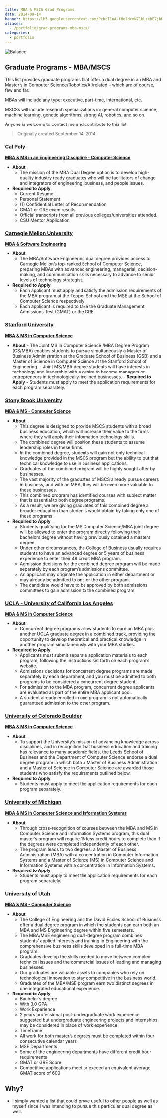 ```yaml
---
title: MBA & MSCS Grad Programs
date: 2014-09-14
banner: https://lh3.googleusercontent.com/PchcI1nA-fHoldcmN71bLzxhE7jbM4pkwBKKJMpCBA5ZZPhM546y4RR3E7-eIlECpRKYDl-eSyBCZj9H1PT8dm6Xw7IrVwRVxOUoOGAgAt3Mr6ugiDdfO3H_nGRu59d95cp5P1mukQgtNM_xYEy9H1hQ_j47aznWF2708UGMW-A0ekgQ8cRGGEdC_DUM76V9yfke74pQu7Hjf1nX-JX1D5dDtdrR-gqJcQn1H_IngQ7YkaGiOIt5kFvm0ePuxFP-U1qFNXAKc2S2swx3mlvT8TMKj3fjlcUnJoo4Er40qJmNN_CzckgAGptW5onB5tz63BAAmtnRquHj3SzJS7vP0ZFPF8u8SpYi4M9KaaszuxEwDTij8lSSZE6hEBJqbWn_o-E3CpmYoK0s9qye89r4XJ4xNGyNUHuv-o3cr3GvsJcsn9AG8WQ-FjyQOn1_gDTMozEnIOXOupgULJ1VVcl6gTzNn27xtEyEtVlM1340MGCYu180RxY53MxR3F825sOamTz66AxmxCGhP8MTXVlXyRR6I73jkmPdlIvmBWH93OyYGzO2muTi2kO-PHBxdnq3tMPCDqpSvpQbQrD-jd_KdvsBUTnqp0usHIldrxZ__DQ679Fhm-CvPREUywtN65k_=w1455-h969-no
aliases:
  - /portfolio/grad-programs-mba-mscs/
categories:
  - portfolio
---
```


![Balance](https://fvcproductions.files.wordpress.com/2014/09/1424067174_scales_of_balance-128.png)

## Graduate Programs - MBA/MSCS

This list provides graduate programs that offer a dual degree in an MBA and Master’s in Computer Science/Robotics/AI/related – which are of course, few and far.

MBAs will include any type: executive, part-time, international, etc.

MSCSs will include research specializations in: general computer science, machine learning, genetic algorithms, strong AI, robotics, and so on.

Anyone is welcome to contact me and contribute to this list.

> Originally created September 14, 2014.

### [Cal Poly](https://www.calpoly.edu)

[**MBA & MS in an Engineering Discipline - Computer Science**](https://www.mba.calpoly.edu/mba_dual_curriculum.html#dual_option_2)

- **About**
  - The mission of the MBA Dual Degree option is to develop high-quality industry ready graduates who will be facilitators of change and integrators of engineering, business, and people issues.
- **Required to Apply**
  - Current Resume
  - Personal Statement
  - (1) Confidential Letter of Recommendation
  - GMAT or GRE exam results
  - Official transcripts from all previous colleges/universities attended.
  - CSU Mentor Application

### [Carnegie Mellon University](https://cmu.edu)

[**MBA & Software Engineering**](https://tepper.cmu.edu/prospective-students/masters/mba/curriculum/dual-and-joint-degrees/mba-software-engineering)

- **About**
  - The MBA/Software Engineering dual degree provides access to Carnegie Mellon’s top-ranked School of Computer Science, preparing MBAs with advanced engineering, managerial, decision-making, and communication skills necessary to advance to senior levels of technology strategist.
- **Required to Apply**
  - Each applicant must apply and satisfy the admission requirements of the MBA program at the Tepper School and the MSE at the School of Computer Science respectively
  - Each applicant is required to take the Graduate Management Admissions Test (GMAT) or the GRE.

### [Stanford University](https://stanford.edu)

[**MBA & MS in Computer Science**](https://cs.stanford.edu/education/masters/current-students/joint-cs-msmba-degree)

- **About** - The Joint MS in Computer Science /MBA Degree Program (CS/MBA) enables students to pursue simultaneously a Master of Business Administration at the Graduate School of Business (GSB) and a Master of Science in Computer Science at the Stanford School of Engineering. - Joint MS/MBA degree students will have interests in technology and leadership with a desire to become managers or entrepreneurs in technologically-inclined businesses. - **Required to Apply** - Students must apply to meet the application requirements for each program separately.

### [Stony Brook University](https://www.stonybrook.edu)

[**MBA & MS - Computer Science**](https://www.stonybrook.edu/commcms/business/mba/comp_science.html)

- **About**
  - This degree is designed to provide MSCS students with a broad business education, which will increase their value to the firms where they will apply their information technology skills.
  - The combined degree will position these students to assume leadership roles in these firms.
  - In the combined degree, students will gain not only technical knowledge provided in the MSCS program but the ability to put that technical knowledge to use in business applications.
  - Graduates of the combined program will be highly sought after by businesses.
  - The vast majority of the graduates of MSCS already pursue careers in business, and with an MBA, they will be even more valuable to these businesses.
  - This combined program has identified courses with subject matter that is essential to both degree programs.
  - As a result, we are giving graduates of this combined degree a broader education than students would obtain by taking only one of these programs.
- **Required to Apply**
  - Students qualifying for the MS Computer Science/MBA joint degree will be allowed to enter the program directly following their bachelors degree without having previously obtained a masters degree.
  - Under other circumstances, the College of Business usually requires students to have an advanced degree or 5 years of business experience to enter their 48 credit MBA program.
  - Admission decisions for the combined degree program will be made separately by each program’s admissions committee.
  - An applicant may originate the application in either department or may already be admitted to one or the other program.
  - The candidate would have to be approved by both admissions committees to gain admission to the combined program.

### [UCLA - University of California Los Angeles](https://ucla.edu)

[**MBA & MS in Computer Science**](https://www.anderson.ucla.edu/degrees/mba-program/admissions/concurrent-degrees)

- **About**
  - Concurrent degree programs allow students to earn an MBA plus another UCLA graduate degree in a combined track, providing the opportunity to develop theoretical and practical knowledge in another program simultaneously with your MBA studies.
- **Required to Apply**
  - Applicants must submit separate application materials to each program, following the instructions set forth on each program’s website.
  - Admissions decisions for concurrent degree programs are made separately by each department, and you must be admitted to both programs to be considered a concurrent degree student.
  - For admission to the MBA program, concurrent degree applicants are evaluated as part of the entire MBA applicant pool.
  - A student already enrolled in one program is not automatically guaranteed admission to the other program.

### [University of Colorado Boulder](https://www.colorado.edu)

[**MBA & MS in Computer Science**](https://www.colorado.edu/leeds/academics/flexible-curriculum/dual-degrees)

- **About**
  - To support the University’s mission of advancing knowledge across disciplines, and in recognition that business education and training has relevance to many academic fields, the Leeds School of Business and the Department of Computer Science endorse a dual degree program in which both a Master of Business Administration and a Master of Science in Computer Science are awarded those students who satisfy the requirements outlined below.
- **Required to Apply**
  - Students must apply to meet the application requirements for each program separately.

### [University of Michigan](https://umich.edu)

[**MBA & MS in Computer Science and Information Systems**](https://catalog.umflint.edu/preview_program.php?catoid=12&poid=3786)

- **About**
  - Through cross-recognition of courses between the MBA and MS in Computer Science and Information Systems program, this dual master’s program will require 15 less credit hours to complete than if the degrees were completed independently of each other.
  - The program leads to two degrees: a Master of Business Administration (MBA) with a concentration in Computer Information Systems and a Master of Science (MS) in Computer Science and Information Systems with a concentration in Information Systems.
- **Required to Apply**
  - Students must apply to meet the application requirements for each program separately.

### [University of Utah](https://utah.edu)

[**MBA & MS - Computer Science**](https://mba.business.utah.edu/page/mbams-engineering-program)

- **About**
  - The College of Engineering and the David Eccles School of Business offer a dual degree program in which the students can earn both an MBA and MS Engineering degree within five semesters.
  - The MBA/MSE engineering dual-degree program combines students’ applied interests and training in Engineering with the comprehensive business skills developed in a full-time MBA program.
  - Graduates develop the skills needed to move between complex technical issues and the commercial issues of leading and managing businesses.
  - Our graduates are valuable assets to companies who rely on technological innovation to stay competitive in the business world.
  - Graduates of the MBA/MSE program earn two distinct degrees in one integrated educational experience.
- **Required to Apply**
  - Bachelor’s degree
  - With 3.0 GPA
  - Work Experience
  - 2 years professional post-undergraduate work experience suggested but undergraduate engineering projects and internships may be considered in place of work experience
  - Timeframe
  - All work for both master’s degrees must be completed within four consecutive calendar years
  - MSE Departments
  - Some of the engineering departments have different credit hour requirements
  - GMAT or GRE Score
  - Competitive applications meet or exceed an equivalent average GMAT score of 600

## Why?

- I simply wanted a list that could prove useful to other people as well as myself since I was intending to pursue this particular dual degree as well.
